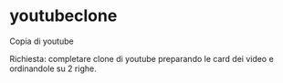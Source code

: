 # youtubeclone
Copia di youtube

Richiesta: completare clone di youtube preparando le card dei video e ordinandole su 2 righe.
